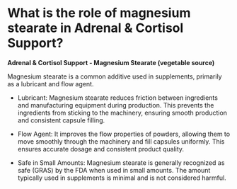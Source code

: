 # What is the role of magnesium stearate in Adrenal & Cortisol Support?

**Adrenal & Cortisol Support - Magnesium Stearate (vegetable source)** 

Magnesium stearate is a common additive used in supplements, primarily as a lubricant and flow agent.        

- Lubricant: Magnesium stearate reduces friction between ingredients and manufacturing equipment during production. This prevents the ingredients from sticking to the machinery, ensuring smooth production and consistent capsule filling.         

- Flow Agent: It improves the flow properties of powders, allowing them to move smoothly through the machinery and fill capsules uniformly. This ensures accurate dosage and consistent product quality.         

- Safe in Small Amounts: Magnesium stearate is generally recognized as safe (GRAS) by the FDA when used in small amounts. The amount typically used in supplements is minimal and is not considered harmful.